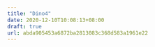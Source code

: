 ```yaml
---
title: "Dino4"
date: 2020-12-10T10:08:13+08:00
draft: true
url: abda905453a6872ba2813083c368d583a1961e22
---
```


